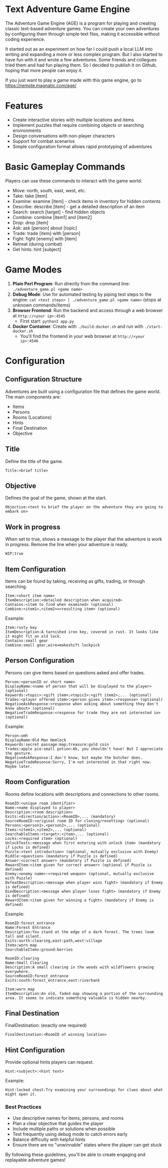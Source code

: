 # Text Adventure Game Engine
The Adventure Game Engine (AGE) is a program for playing and creating classic text-based adventure games. You can create your own adventures by configuring them through simple text files, making it accessible without coding experience.

It started out as an experiment on how far I could push a local LLM into writing and expanding a more or less complex program. But I also started to have fun with it and wrote a few adventures. Some friends and collegues tried them and had fun playing them. So I decided to publish it on Github, hoping that more people can enjoy it.

If you just want to play a game made with this game engine, go to https://remote.magnatic.com/age/

# Features
* Create interactive stories with multiple locations and items
* Implement puzzles that require combining objects or searching environments
* Design conversations with non-player characters
* Support for combat scenarios
* Simple configuration format allows rapid prototyping of adventures

# Basic Gameplay Commands
Players can use these commands to interact with the game world:
* Move: north, south, east, west, etc.
* Take: take [item]
* Examine: examine [item] - check items in inventory for hidden contents
* Describe: describe [item] - get a detailed description of an item
* Search: search [target] - find hidden objects
* Combine: combine [item1] and [item2]
* Drop: drop [item]
* Ask: ask [person] about [topic]
* Trade: trade [item] with [person]
* Fight: fight [enemy] with [item]
* Retreat (during combat)
* Get hints: hint [subject]

# Game Modes
1. **Plain Perl Program**: Run directly from the command line: `./adventure_game.pl <game name>`
2. **Debug Mode**: Use for automated testing by piping test steps to the engine: `cat <test steps> | ./adventure_game.pl <game name>` (stops at unknown commands/items)
3. **Browser Frontend**: Run the backend and access through a web browser at `http://<your ip>:4545`
   - First start: `python3 app.py`
4. **Docker Container**: Create with `./build-docker.sh` and run with `./start-docker.sh`
   - You'll find the frontend in your web browser at `http://<your ip>:4546`

# Configuration
## Configuration Structure
Adventures are built using a configuration file that defines the game world. The main components are:
- Items
- Persons
- Rooms (Locations)
- Hints
- Final Destination
- Objective

## Title
Define the title of the game.
```
Title:<brief title>
```

## Objective
Defines the goal of the game, shown at the start.
```
Objective:<text to brief the player on the adventure they are going to embark on>
```

## Work in progress
When set to true, shows a message to the player that the adventure is work in progress. Remove the line when your adventure is ready.
```
WIP:true
```

## Item Configuration
Items can be found by taking, receiving as gifts, trading, or through searching.

```
Item:<short item name>
ItemDescription:<detailed description when acquired>
Contains:<item to find when examined> (optional)
Combine:<item1>,<item2>=<resulting item> (optional)
```

Example:
```
Item:rusty key
ItemDescription:A tarnished iron key, covered in rust. It looks like it might fit an old lock.
Contains:small gear
Combine:small gear,wire=makeshift lockpick
```

## Person Configuration
Persons can give items based on questions asked and offer trades.

```
Person:<personID or short name>
DisplayName:<name of person that will be displayed to the player> (optional)
Keywords:<topic>:<gift item>;<topic2>:<gift item2>;... (optional)
Trades:<player offered item>:<person gives item>:<response> (optional)
NegativeAskResponse:<response when asking about something they don't know about> (optional)
NegativeTradeResponse:<response for trade they are not interested in> (optional)
```

Example:
```
Person:omh
DisplayName:Old Man Hemlock
Keywords:secret passage:map;treasure:gold coin
Trades:apple pie:small potion:Ah, you shouldn't have! But I appreciate the gesture.
NegativeAskResponse:I don't know, but maybe the butcher does.
NegativeTradeResonse:Sorry, I'm not interested in that right now. Maybe later.
```

## Room Configuration
Rooms define locations with descriptions and connections to other rooms.

```
RoomID:<unique room identifier>
Name:<name displayed to player>
Description:<room description>
Exits:<direction/action>:<RoomID>,... (mandatory)
SourceRoomID:<original room ID for cloning/resetting> (optional)
Persons:<person1>,<person2>,... (optional)
Items:<item1>,<item2>,... (optional)
SearchableItems:<target>:<item>,... (optional)
Locks:<required item> (optional)
UnlockTexts:<message when first entering with unlock item> (mandatory if Locks is defined)
Puzzle:<text introduction> (optional, mutually exclusive with Enemy)
Riddle:<question> (mandatory if Puzzle is defined)
Answer:<correct answer> (mandatory if Puzzle is defined)
RewardItem:<item given for correct answer> (optional if Puzzle is defined)
Enemy:<enemy name>:<required weapon> (optional, mutually exclusive with Puzzle)
DefeatDescription:<message when player wins fight> (mandatory if Enemy is defined)
DiedDescription:<message when player loses fight> (mandatory if Enemy is defined)
RewardItem:<item given for winning a fight> (mandatory if Enemy is defined)
```

Example:
```
RoomID:forest_entrance
Name:Forest Entrance
Description:You stand at the edge of a dark forest. The trees loom tall and silent.
Exits:north:clearing,east:path,west:village
Items:worn map
SearchableItems:ground:berries

RoomID:clearing
Name:Small Clearing
Description:A small clearing in the woods with wildflowers growing everywhere.
SourceRoomID:forest_entrance
Exits:south:forest_entrance,east:riverbank

Item:worn map
ItemDescription:An old, faded map showing a portion of the surrounding area. It seems to indicate something valuable is hidden nearby.
```
## Final Destination
FinalDestination: (exactly one required)

```
FinalDestination:<RoomID of winning location>
```


## Hint Configuration
Provide optional hints players can request.

```
Hint:<subject>:<hint text>
```

Example:
```
Hint:locked chest:Try examining your surroundings for clues about what might open it.
```

### Best Practices
- Use descriptive names for items, persons, and rooms
- Plan a clear objective that guides the player
- Include multiple paths or solutions when possible
- Test frequently using debug mode to catch errors early
- Balance difficulty with helpful hints
- Ensure there are no "unwinnable" states where the player can get stuck

By following these guidelines, you'll be able to create engaging and replayable adventure games!
